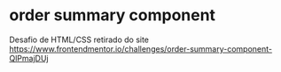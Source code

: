 # order summary component
 Desafio de HTML/CSS retirado do site https://www.frontendmentor.io/challenges/order-summary-component-QlPmajDUj
